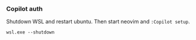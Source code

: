 

### Copilot auth
Shutdown WSL and restart ubuntu. Then start neovim and `:Copilot setup`.
```command
wsl.exe --shutdown
```
